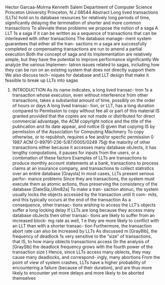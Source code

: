 Hector Garcaa-Molrna Kenneth Salem 
Department of Computer Science Princeton University Princeton, N J 08544 
Abstract Long lived transactions (LLTs) hold on to database resources for relatively long periods of time, slgmficantly delaymg the termmatlon of shorter and more common transactions To alleviate these problems we propose the notion of a saga A LLT 1s a saga if it can be written as a sequence of transactions that can be interleaved with other transactions The database manage- ment system guarantees that either all the tran- sactions m a saga are successfully completed or compensatmg transactions are run to amend a partial execution Both the concept of saga and its lmplementatlon are relatively simple, but they have the potential to improve performance slgmficantly We analyze the various lmplemen- tatron issues related to sagas, including how they can be run on an exlstmg system that does not directly support them We also discuss tech- niques for database and LLT design that make it feasible to break up LLTs mto sagas 
1. INTRODUCTION As its name indicates, a long lived transac- tron 1s a transactlon whose execution, even without interference from other transactions, takes a substantial amount of time, possibly on the order of hours or days A long lived transac- tion, or LLT, has a long duration compared to 
Permlsslon to copy wlthout fee all or part of this material IS granted provided that the copies are not made or dlstrlbuted for direct commercial advantage, the ACM copyrlght notice and the title of the pubhcatlon and Its date appear, and notlce IS given that copymg IS by permlsslon of the Assoclatlon for Computmg Machmery To copy otherwlse, or to repubhsh, requires a fee and/or specfic permisslon 
0 1987 ACM O-89791-236-5/87/0005/0249 75@ 
the malorlty of other transactions either because it accesses many database obJects, it has lengthy computations, it pauses for inputs from the users, or a combmatlon of these factors Examples of LLTs are transactions to produce monthly account statements at a bank, transactions to process claims at an insurance company, and transactions to collect statrstlcs over an entire database [Graysla] In most cases, LLTs present serious perfor- mance problems Since they are transactions, the system must execute them as atomic actions, thus preserving the consistency of the database [DateSla,Ullm82a] To make a tran- saction atonuc, the system usually locks the objects accessed by the transaction until It com- mits, and this typically occurs at the end of the transactlon As a consequence, other transac- tions wishing to access the LLT’s objects suffer a long locking delay If LLTs are long because they access many database obJects then other transac- tions are likely to suffer from an mcreased block- mg rate as well, 1 e they are more likely to conflict with an LLT than with a shorter transac- tion Furthermore, the transaction abort rate can also be increased by LLTs As discussed m [Gray8lb], the frequency of deadlock 1s very sensitive to the “size” of transactions, that IS, to how many oblects transactions access (In the analysis of [GraySlb] the deadlock frequency grows with the fourth power of the transaction size ) Hence, since LLTs access many oblects, they may cause many deadlocks, and correspond- ingly, many abortions From the point of view of system crashes, LLTs have a higher probability of encountering a failure (because of their duration), and are thus more likely to encounter yet more delays and more likely to be aborted themselves 